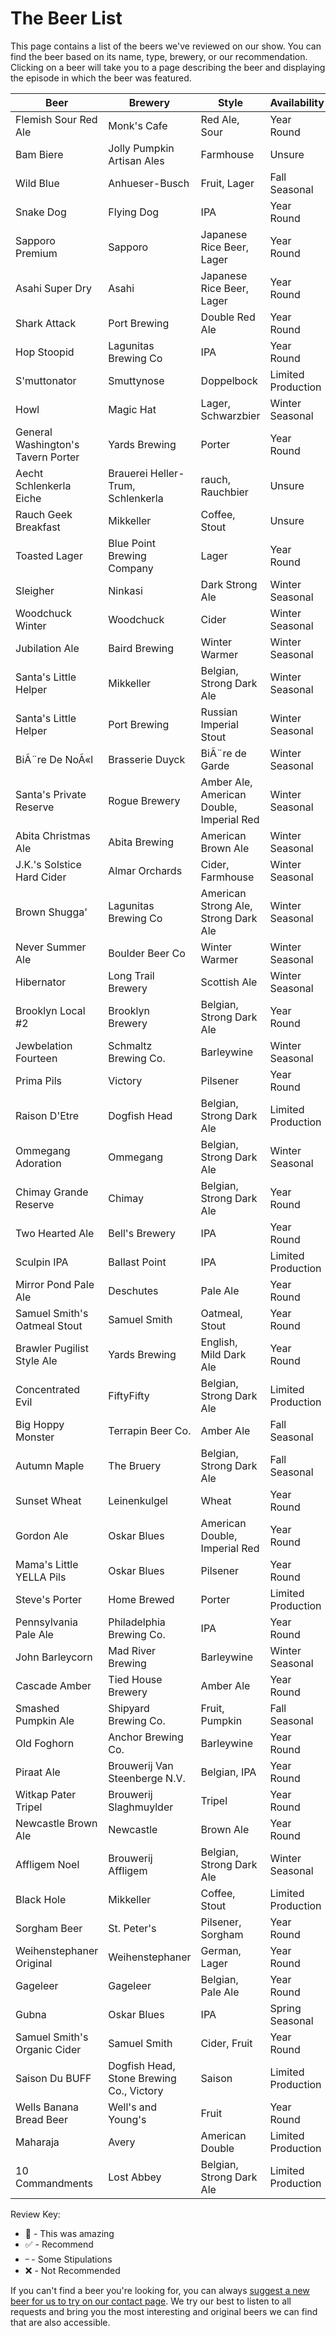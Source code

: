 # The Beer List

This page contains a list of the beers we've reviewed on our show. You can find
the beer based on its name, type, brewery, or our recommendation. Clicking on a
beer will take you to a page describing the beer and displaying the episode in
which the beer was featured.

<div id="big-beer-list"></div>

| Beer                               | Brewery                                  | Style                                    | Availability       | ABV   | Reviewers         | JT | Steve | Colin | Kasey | Chris |
| ---------------------------------- | ---------------------------------------- | ---------------------------------------- | ------------------ | ----- | ----------------- | -- | ----- | ----- | ----- | ----- |
| Flemish Sour Red Ale               | Monk's Cafe                              | Red Ale, Sour                            | Year Round         | 5.5%  | JT, Steve         | ✅ | ✅    |       |       |       |
| Bam Biere                          | Jolly Pumpkin Artisan Ales               | Farmhouse                                | Unsure             | 4.5%  | JT, Steve         | 🌟 | 🌟    |       |       |       |
| Wild Blue                          | Anhueser-Busch                           | Fruit, Lager                             | Fall Seasonal      | 8.0%  | Chris, Colin      |    |       | ✅    |       | ✅    |
| Snake Dog                          | Flying Dog                               | IPA                                      | Year Round         | 7%    | Colin, Chris      |    |       | ✅    |       | ✅    |
| Sapporo Premium                    | Sapporo                                  | Japanese Rice Beer, Lager                | Year Round         | 5.0%  | Kasey, Colin      |    |       | ᠆     | ᠆     |       |
| Asahi Super Dry                    | Asahi                                    | Japanese Rice Beer, Lager                | Year Round         | 5.0%  | Colin, Kasey      |    |       | ᠆     | ᠆     |       |
| Shark Attack                       | Port Brewing                             | Double Red Ale                           | Year Round         | 9.5%  | JT, Steve         | 🌟 | 🌟    |       |       |       |
| Hop Stoopid                        | Lagunitas Brewing Co                     | IPA                                      | Year Round         | 8%    | Steve, JT         | ✅ | 🌟    |       |       |       |
| S'muttonator                       | Smuttynose                               | Doppelbock                               | Limited Production | 8.5%  | Colin with guests |    |       | ✅    |       |       |
| Howl                               | Magic Hat                                | Lager, Schwarzbier                       | Winter Seasonal    | 4.6%  | Colin, Chris      |    |       | ᠆     |       | ᠆     |
| General Washington's Tavern Porter | Yards Brewing                            | Porter                                   | Year Round         | 7.0%  | Colin             |    |       | ✅    |       |       |
| Aecht Schlenkerla Eiche            | Brauerei Heller-Trum, Schlenkerla        | rauch, Rauchbier                         | Unsure             | 8%    | JT, Steve         | 🌟 | 🌟    |       |       |       |
| Rauch Geek Breakfast               | Mikkeller                                | Coffee, Stout                            | Unsure             | 7.5%  | JT, Steve         | 🌟 | 🌟    |       |       |       |
| Toasted Lager                      | Blue Point Brewing Company               | Lager                                    | Year Round         | 5.3%  | Kasey, Colin      |    |       | ✅    | ✅    |       |
| Sleigher                           | Ninkasi                                  | Dark Strong Ale                          | Winter Seasonal    | 7.2%  | JT, Steve         | ✅ | ✅    |       |       |       |
| Woodchuck Winter                   | Woodchuck                                | Cider                                    | Winter Seasonal    | 5.0%  | Colin, Chris      |    |       | ✅    |       | ✅    |
| Jubilation Ale                     | Baird Brewing                            | Winter Warmer                            | Winter Seasonal    | 7%    | JT, Steve         | ✅ | ✅    |       |       |       |
| Santa's Little Helper              | Mikkeller                                | Belgian, Strong Dark Ale                 | Winter Seasonal    | 11.0% | Colin, Kasey      |    |       | 🌟    | 🌟    |       |
| Santa's Little Helper              | Port Brewing                             | Russian Imperial Stout                   | Winter Seasonal    | 9.5%  | JT, Steve         | 🌟 | 🌟    |       |       |       |
| BiÃ¨re De NoÃ«l                    | Brasserie Duyck                          | BiÃ¨re de Garde                          | Winter Seasonal    | 6.8%  | JT, Steve         | ᠆  | ᠆     |       |       |       |
| Santa's Private Reserve            | Rogue Brewery                            | Amber Ale, American Double, Imperial Red | Winter Seasonal    | 6.0%  | Chris, Colin      |    |       | ✅    |       | ✅    |
| Abita Christmas Ale                | Abita Brewing                            | American Brown Ale                       | Winter Seasonal    | 5.5%  | Colin, Kasey      |    |       | ᠆     | ᠆     |       |
| J.K.'s Solstice Hard Cider         | Almar Orchards                           | Cider, Farmhouse                         | Winter Seasonal    | 7.0%  | Colin, Chris      |    |       | 🌟    |       | 🌟    |
| Brown Shugga'                      | Lagunitas Brewing Co                     | American Strong Ale, Strong Dark Ale     | Winter Seasonal    | 10.0% | Colin, Kasey      |    |       | 🌟    | 🌟    |       |
| Never Summer Ale                   | Boulder Beer Co                          | Winter Warmer                            | Winter Seasonal    | 5.94% | Chris, Colin      |    |       | 🌟    |       | 🌟    |
| Hibernator                         | Long Trail Brewery                       | Scottish Ale                             | Winter Seasonal    | 5.6%  | Kasey, Colin      |    |       | ✅    | ✅    |       |
| Brooklyn Local #2                  | Brooklyn Brewery                         | Belgian, Strong Dark Ale                 | Year Round         | 9.0%  | Colin, Chris      |    |       | ❌    |       | ᠆     |
| Jewbelation Fourteen               | Schmaltz Brewing Co.                     | Barleywine                               | Winter Seasonal    | 14.0% | JT, Steve         | ✅ | ✅    |       |       |       |
| Prima Pils                         | Victory                                  | Pilsener                                 | Year Round         | 5.3%  | Colin, Kasey      |    |       | ✅    | ✅    |       |
| Raison D'Etre                      | Dogfish Head                             | Belgian, Strong Dark Ale                 | Limited Production | 8.0%  | Colin, Chris      |    |       | ❌    |       | ᠆     |
| Ommegang Adoration                 | Ommegang                                 | Belgian, Strong Dark Ale                 | Winter Seasonal    | 10.0% | JT, Steve         | 🌟 | 🌟    |       |       |       |
| Chimay Grande Reserve              | Chimay                                   | Belgian, Strong Dark Ale                 | Year Round         | 9.0%  | Kasey, Colin      |    |       | ✅    | 🌟    |       |
| Two Hearted Ale                    | Bell's Brewery                           | IPA                                      | Year Round         | 7.1%  | Colin, Chris      |    |       | 🌟    |       | 🌟    |
| Sculpin IPA                        | Ballast Point                            | IPA                                      | Limited Production | 7.0%  | JT, Colin         | 🌟 |       | 🌟    |       |       |
| Mirror Pond Pale Ale               | Deschutes                                | Pale Ale                                 | Year Round         | 5.0%  | JT, Colin         | ✅ |       | ✅    |       |       |
| Samuel Smith's Oatmeal Stout       | Samuel Smith                             | Oatmeal, Stout                           | Year Round         | 5.0%  | Colin, Kasey      |    |       | ❌    | ✅    |       |
| Brawler Pugilist Style Ale         | Yards Brewing                            | English, Mild Dark Ale                   | Year Round         | 4.2%  | Colin, Chris      |    |       | ✅    |       | ✅    |
| Concentrated Evil                  | FiftyFifty                               | Belgian, Strong Dark Ale                 | Limited Production | 11.0% | JT, Colin         | ᠆  |       | ❌    |       |       |
| Big Hoppy Monster                  | Terrapin Beer Co.                        | Amber Ale                                | Fall Seasonal      | 8.3%  | Colin, Kasey      |    |       | ✅    | ✅    |       |
| Autumn Maple                       | The Bruery                               | Belgian, Strong Dark Ale                 | Fall Seasonal      | 10.5% | JT, Colin         | ✅ |       | ✅    |       |       |
| Sunset Wheat                       | Leinenkulgel                             | Wheat                                    | Year Round         | 4.9%  | Colin, Kasey      |    |       | ᠆     | ✅    |       |
| Gordon Ale                         | Oskar Blues                              | American Double, Imperial Red            | Year Round         | 8.7%  | Colin, Chris      |    |       | ✅    |       | ✅    |
| Mama's Little YELLA Pils           | Oskar Blues                              | Pilsener                                 | Year Round         | 5.3%  | Colin, Chris      |    |       | ✅    |       | ✅    |
| Steve's Porter                     | Home Brewed                              | Porter                                   | Limited Production | N/A   | JT, Steve         | 🌟 | 🌟    |       |       |       |
| Pennsylvania Pale Ale              | Philadelphia Brewing Co.                 | IPA                                      | Year Round         | 5.0%  | Colin, Kasey      |    |       | ✅    | 🌟    |       |
| John Barleycorn                    | Mad River Brewing                        | Barleywine                               | Winter Seasonal    | 9.5%  | JT, Steve         | ᠆  | 🌟    |       |       |       |
| Cascade Amber                      | Tied House Brewery                       | Amber Ale                                | Year Round         | 5.2%  | JT, Steve         | ᠆  | ᠆     |       |       |       |
| Smashed Pumpkin Ale                | Shipyard Brewing Co.                     | Fruit, Pumpkin                           | Fall Seasonal      | 9.0%  | JT, Steve         | ❌ | ❌    |       |       |       |
| Old Foghorn                        | Anchor Brewing Co.                       | Barleywine                               | Year Round         | 9%    | JT, Colin         | ❌ |       | ᠆     |       |       |
| Piraat Ale                         | Brouwerij Van Steenberge N.V.            | Belgian, IPA                             | Year Round         | 10.5% | JT, Colin         | ✅ |       | ✅    |       |       |
| Witkap Pater Tripel                | Brouwerij Slaghmuylder                   | Tripel                                   | Year Round         | 7.5%  | JT, Colin         | 🌟 |       | 🌟    |       |       |
| Newcastle Brown Ale                | Newcastle                                | Brown Ale                                | Year Round         | 4.2%  | Colin, JT         | ᠆  |       | ✅    |       |       |
| Affligem Noel                      | Brouwerij Affligem                       | Belgian, Strong Dark Ale                 | Winter Seasonal    | 9.0%  | JT, Colin         | 🌟 |       | 🌟    |       |       |
| Black Hole                         | Mikkeller                                | Coffee, Stout                            | Limited Production | 13.1% | JT, Colin         | 🌟 |       | 🌟    |       |       |
| Sorgham Beer                       | St. Peter's                              | Pilsener, Sorgham                        | Year Round         | 4.2%  | JT, Colin         | ❌ |       | ❌    |       |       |
| Weihenstephaner Original           | Weihenstephaner                          | German, Lager                            | Year Round         | 5.1%  | JT, Colin         | ✅ |       | 🌟    |       |       |
| Gageleer                           | Gageleer                                 | Belgian, Pale Ale                        | Year Round         | 7.5%  | JT, Colin         | ✅ |       | ✅    |       |       |
| Gubna                              | Oskar Blues                              | IPA                                      | Spring Seasonal    | 10.0% | JT, Colin         | ✅ |       | ✅    |       |       |
| Samuel Smith's Organic Cider       | Samuel Smith                             | Cider, Fruit                             | Year Round         | 5.0%  | JT, Colin         | ✅ |       | ✅    |       |       |
| Saison Du BUFF                     | Dogfish Head, Stone Brewing Co., Victory | Saison                                   | Limited Production | 6.0%  | JT, Colin         | 🌟 |       | ✅    |       |       |
| Wells Banana Bread Beer            | Well's and Young's                       | Fruit                                    | Year Round         | 5.2%  | JT, Colin         | ᠆  |       | ✅    |       |       |
| Maharaja                           | Avery                                    | American Double                          | Limited Production | 10.3% | JT, Colin         | ✅ |       | ᠆     |       |       |
| 10 Commandments                    | Lost Abbey                               | Belgian, Strong Dark Ale                 | Limited Production | 8%    | JT, Colin         | 🌟 |       | ✅    |       |       |

Review Key:

- 🌟 - This was amazing
- ✅ - Recommend
- ᠆ - Some Stipulations
- ❌ - Not Recommended

If you can't find a beer you're looking for, you can always
[suggest a new beer for us to try on our contact page](/contact). We try our
best to listen to all requests and bring you the most interesting and original
beers we can find that are also accessible.

